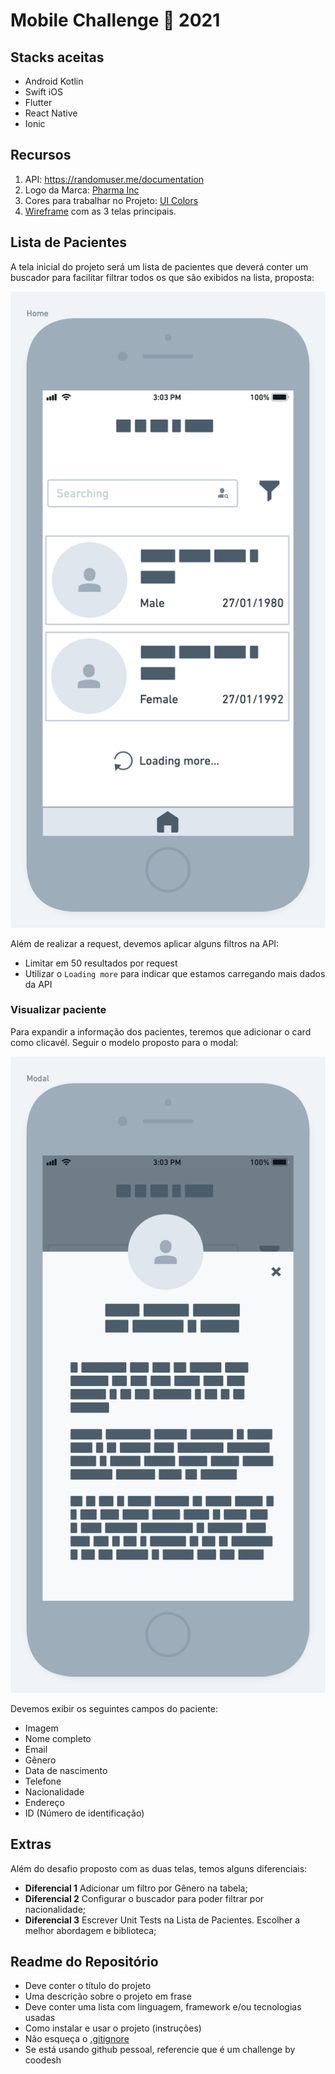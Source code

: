 # Mobile Challenge 🏅 2021

## Stacks aceitas

* Android Kotlin
* Swift iOS
* Flutter
* React Native
* Ionic

## Recursos

1. API: https://randomuser.me/documentation
3. Logo da Marca: [Pharma Inc](./logo.png)
4. Cores para trabalhar no Projeto: [UI Colors](./colors.png)
5. [Wireframe](./screens.png) com as 3 telas principais.

## Lista de Pacientes

A tela inicial do projeto será um lista de pacientes que deverá conter um buscador para facilitar filtrar todos os que são exibidos na lista, proposta:

![List users](./list.png)

Além de realizar a request, devemos aplicar alguns filtros na API:

- Limitar em 50 resultados por request
- Utilizar o `Loading more` para indicar que estamos carregando mais dados da API

### Visualizar paciente

Para expandir a informação dos pacientes, teremos que adicionar o card como clicavél. Seguir o modelo proposto para o modal:

![View user](./modal.png)

Devemos exibir os seguintes campos do paciente:

- Imagem
- Nome completo
- Email
- Gênero
- Data de nascimento
- Telefone
- Nacionalidade
- Endereço
- ID (Número de identificação)

## Extras

Além do desafio proposto com as duas telas, temos alguns diferenciais:

- **Diferencial 1** Adicionar um filtro por Gênero na tabela;
- **Diferencial 2** Configurar o buscador para poder filtrar por nacionalidade;
- **Diferencial 3** Escrever Unit Tests na Lista de Pacientes. Escolher a melhor abordagem e biblioteca;

## Readme do Repositório

- Deve conter o título do projeto
- Uma descrição sobre o projeto em frase
- Deve conter uma lista com linguagem, framework e/ou tecnologias usadas
- Como instalar e usar o projeto (instruções)
- Não esqueça o [.gitignore](https://www.toptal.com/developers/gitignore)
- Se está usando github pessoal, referencie que é um challenge by coodesh